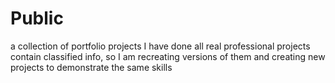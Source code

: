 # Public
a collection of portfolio projects I have done
all real professional projects contain classified info, so I am recreating versions of them and creating new projects to demonstrate the same skills
